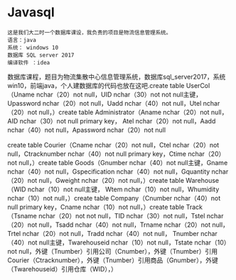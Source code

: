 # Javasql

    这是我们大二时一个数据库课设，我负责的项目是物流信息管理系统。
    语言：java
    系统： windows 10
    数据库 SQL server 2017
    编译软件 ：idea
数据库课程，题目为物流集散中心信息管理系统，数据库sql_server2017，系统win10，前端java，个人建数据库的代码也放在这吧.create table UserCol（Uname nchar（20）not null，UID nchar（30）not not null主键，Upassword nchar（20）not null，Uadd nchar（40）not null，Utel nchar（20）not null，）create table Administrator（Aname nchar（20）not null，AID nchar（30）not null primary key， Atel nchar（20）not null，Aadd nchar（40）not null，Apassword nchar（20）not null                 

create table Courier（Cname nchar（20）not null，Ctel nchar（20）not null，Ctracknumber nchar（40）not null primary key，Ctime nchar（20）not null，）create table Goods（Gnumber nchar（40）not null主键，Gname nchar（40）not null，Gspecification nchar（40）not null，Gquantity nchar（20）not null，Gweight nchar（20）not null，）create table Warehouse（WID nchar（10）not null主键， Wtem nchar（10）not null，Whumidity nchar（10）not null，）create table Company（Cnumber nchar（40）not null primary key，Cname nchar（10）not null，）create table Track（Tsname nchar（20）not not null，TID nchar（30）not null，Tstel nchar（20）not null，Tsadd nchar（40）not null，Trname nchar（20）not null，Trtel nchar（20）not null，Tradd nchar（40）not null， Tnumber nchar（40）not null主键，Twarehouseid nchar（10）not null，Tstate nchar（10）not null，外键（Tnumber）引用公司（Cnumber），外键（Tnumber）引用Courier（Ctracknumber），外键（Tnumber）引用商品（Gnumber），外键（Twarehouseid）引用仓库（WID），）
